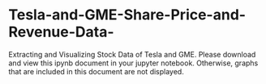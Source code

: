 # Tesla-and-GME-Share-Price-and-Revenue-Data-
Extracting and Visualizing Stock Data of Tesla and GME. 
Please download and view this ipynb document in your jupyter notebook. Otherwise, graphs that are included in this document are not displayed.
